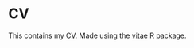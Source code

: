 # CV

This contains my [CV](https://github.com/calvinhe/CV/blob/master/CV.pdf). Made using the [vitae](https://github.com/mitchelloharawild/vitae) R package.
